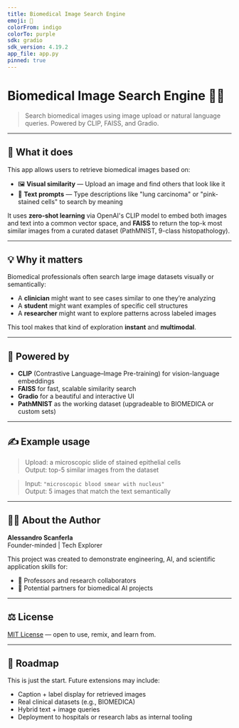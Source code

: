 ```yaml
---
title: Biomedical Image Search Engine
emoji: 🧬
colorFrom: indigo
colorTo: purple
sdk: gradio
sdk_version: 4.19.2
app_file: app.py
pinned: true
---
```


# Biomedical Image Search Engine 🧠🔬  
> Search biomedical images using image upload or natural language queries. Powered by CLIP, FAISS, and Gradio.

---

## 🚀 What it does

This app allows users to retrieve biomedical images based on:

- 🖼 **Visual similarity** — Upload an image and find others that look like it  
- 💬 **Text prompts** — Type descriptions like "lung carcinoma" or "pink-stained cells" to search by meaning

It uses **zero-shot learning** via OpenAI's CLIP model to embed both images and text into a common vector space, and **FAISS** to return the top-k most similar images from a curated dataset (PathMNIST, 9-class histopathology).

---

## 💡 Why it matters

Biomedical professionals often search large image datasets visually or semantically:

- A **clinician** might want to see cases similar to one they’re analyzing  
- A **student** might want examples of specific cell structures  
- A **researcher** might want to explore patterns across labeled images

This tool makes that kind of exploration **instant** and **multimodal**.

---

## 🧠 Powered by

- **CLIP** (Contrastive Language–Image Pre-training) for vision-language embeddings  
- **FAISS** for fast, scalable similarity search  
- **Gradio** for a beautiful and interactive UI  
- **PathMNIST** as the working dataset (upgradeable to BIOMEDICA or custom sets)

---

## ✍️ Example usage

> Upload: a microscopic slide of stained epithelial cells  
> Output: top-5 similar images from the dataset  

> Input: `"microscopic blood smear with nucleus"`  
> Output: 5 images that match the text semantically

---

## 👨‍💻 About the Author

**Alessandro Scanferla**  
Founder-minded | Tech Explorer  

This project was created to demonstrate engineering, AI, and scientific application skills for:
- 🧪 Professors and research collaborators  
- 💼 Potential partners for biomedical AI projects

---

## ⚖️ License

[MIT License](LICENSE) — open to use, remix, and learn from.

---

## 🔮 Roadmap

This is just the start. Future extensions may include:
- Caption + label display for retrieved images  
- Real clinical datasets (e.g., BIOMEDICA)  
- Hybrid text + image queries  
- Deployment to hospitals or research labs as internal tooling
